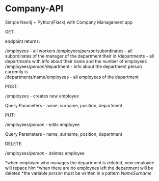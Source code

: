 # Company-API

Simple Neo4j + Python(Flask) with Company Management app

GET:

endpoint returns:

/employees - all workers
/employees/_person_/subordinates - all subordinates of the manager of the department their in
/departments - all departments with info about their name and the number of employees
/employees/_person_/department - info about the department person currently is  
/departments/name/employees - all employees of the department

POST:

/employees - creates new employee

Query Parameters - name, surname, position, department

PUT:

/employees/_person_ - edits employee

Query Parameters - name, surname, position, department

DELETE:

/employees/_person_ - deletes employee

*when employee who manages the department is deleted, new employee will repace him
*when there are no employees left the department will be deleted
\*the variable _person_ must be written in a pattern _NameSurname_
